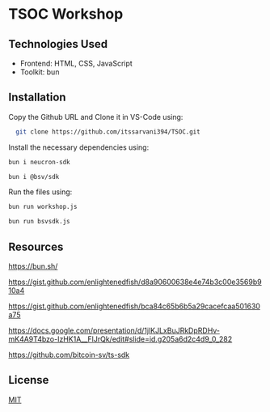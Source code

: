 # TSOC Workshop

## Technologies Used
- Frontend: HTML, CSS, JavaScript
- Toolkit: bun
  
## Installation
Copy the Github URL and Clone it in VS-Code using:
```bash
  git clone https://github.com/itssarvani394/TSOC.git
```

Install the necessary dependencies using:
```bash
bun i neucron-sdk

bun i @bsv/sdk
```

Run the files using:
```bash
bun run workshop.js

bun run bsvsdk.js
```
## Resources
https://bun.sh/

https://gist.github.com/enlightenedfish/d8a90600638e4e74b3c00e3569b910a4

https://gist.github.com/enlightenedfish/bca84c65b6b5a29cacefcaa501630a75

https://docs.google.com/presentation/d/1jlKJLxBuJRkDpRDHv-mK4A9T4bzo-IzHK1A__FlJrQk/edit#slide=id.g205a6d2c4d9_0_282

https://github.com/bitcoin-sv/ts-sdk

## License
[MIT](https://choosealicense.com/licenses/mit/)
